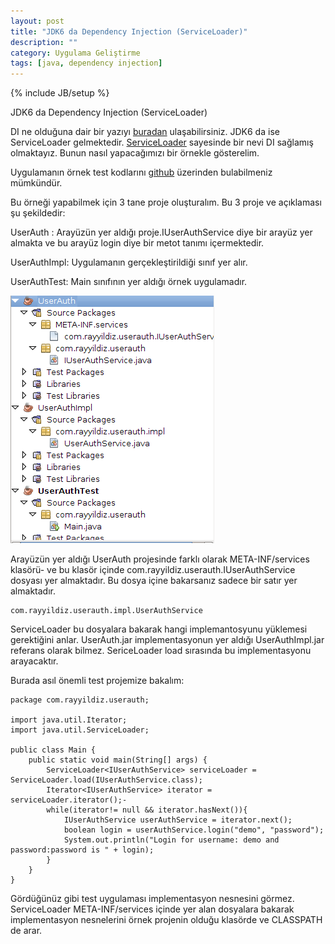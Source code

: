 ```yaml
---
layout: post
title: "JDK6 da Dependency Injection (ServiceLoader)"
description: ""
category: Uygulama Geliştirme
tags: [java, dependency injection]
---
```


{% include JB/setup %}


JDK6 da Dependency Injection (ServiceLoader)

DI ne olduğuna dair bir yazıyı [buradan](http://rayyildiz.net/2010/05/what-is-dependency-injection/) ulaşabilirsiniz. JDK6 da ise ServiceLoader gelmektedir. [ServiceLoader](http://download.oracle.com/docs/cd/E17409_01/javase/6/docs/api/java/util/ServiceLoader.html) sayesinde bir nevi DI sağlamış olmaktayız. Bunun nasıl yapacağımızı bir örnekle gösterelim.

Uygulamanın örnek test kodlarını [github](http://github.com/rayyildiz/UserAuthSample) üzerinden bulabilmeniz mümkündür.

Bu örneği yapabilmek için 3 tane proje oluşturalım. Bu 3 proje ve açıklaması şu şekildedir:

UserAuth : Arayüzün yer aldığı proje.IUserAuthService diye bir arayüz yer almakta ve bu arayüz login diye bir metot tanımı içermektedir.

UserAuthImpl: Uygulamanın gerçekleştirildiği sınıf yer alır.

UserAuthTest: Main sınıfının yer aldığı örnek uygulamadır.

![Project Tree](/images/project_tree1.png)

Arayüzün yer aldığı UserAuth projesinde farklı olarak META-INF/services klasörü- ve bu klasör içinde com.rayyildiz.userauth.IUserAuthService dosyası yer almaktadır. Bu dosya içine bakarsanız sadece bir satır yer almaktadır.
	
	com.rayyildiz.userauth.impl.UserAuthService

ServiceLoader bu dosyalara bakarak hangi implemantosyunu yüklemesi gerektiğini anlar. UserAuth.jar implementasyonun yer aldığı UserAuthImpl.jar referans olarak bilmez. SericeLoader load sırasında bu implementasyonu arayacaktır.

Burada asıl önemli test projemize bakalım:

	
	package com.rayyildiz.userauth;
 
	import java.util.Iterator;
	import java.util.ServiceLoader;
 
	public class Main {
  		public static void main(String[] args) {
    		ServiceLoader<IUserAuthService> serviceLoader = ServiceLoader.load(IUserAuthService.class);
    		Iterator<IUserAuthService> iterator = serviceLoader.iterator();-
    		while(iterator!= null && iterator.hasNext()){
      			IUserAuthService userAuthService = iterator.next();
      			boolean login = userAuthService.login("demo", "password");
      			System.out.println("Login for username: demo and password:password is " + login);
   			}
		}
	}

Gördüğünüz gibi test uygulaması implementasyon nesnesini görmez. ServiceLoader META-INF/services içinde yer alan dosyalara bakarak implementasyon nesnelerini örnek projenin olduğu klasörde ve CLASSPATH de arar.
